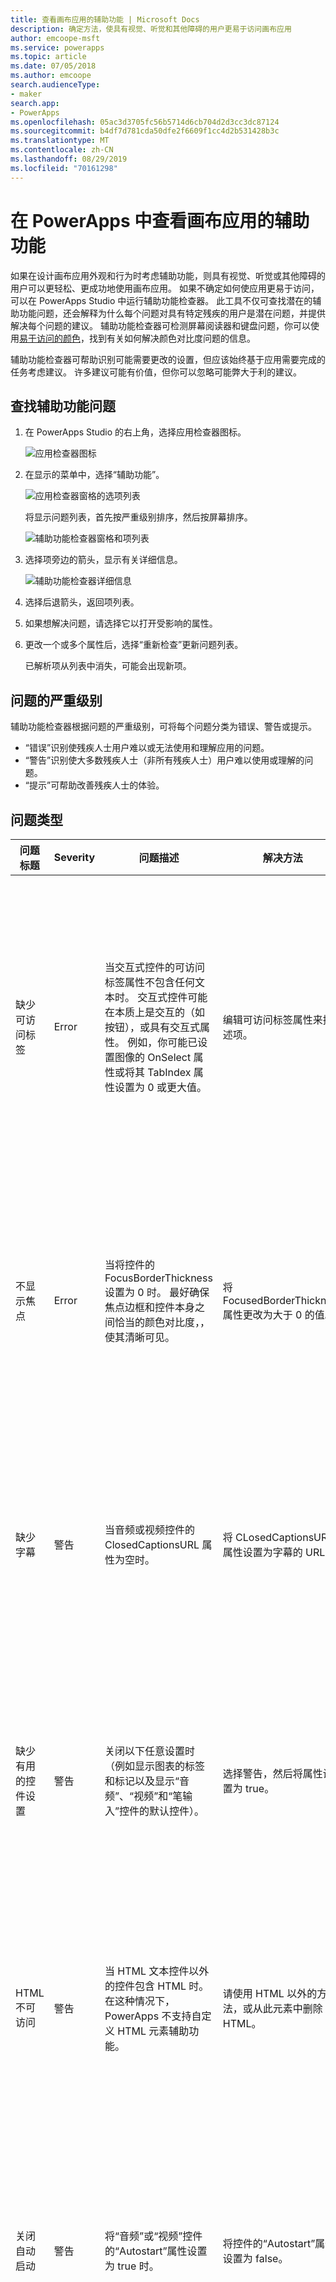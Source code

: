 ```yaml
---
title: 查看画布应用的辅助功能 | Microsoft Docs
description: 确定方法，使具有视觉、听觉和其他障碍的用户更易于访问画布应用
author: emcoope-msft
ms.service: powerapps
ms.topic: article
ms.date: 07/05/2018
ms.author: emcoope
search.audienceType:
- maker
search.app:
- PowerApps
ms.openlocfilehash: 05ac3d3705fc56b5714d6cb704d2d3cc3dc87124
ms.sourcegitcommit: b4df7d781cda50dfe2f6609f1cc4d2b531428b3c
ms.translationtype: MT
ms.contentlocale: zh-CN
ms.lasthandoff: 08/29/2019
ms.locfileid: "70161298"
---
```

# <a name="review-a-canvas-app-for-accessibility-in-powerapps"></a>在 PowerApps 中查看画布应用的辅助功能

如果在设计画布应用外观和行为时考虑辅助功能，则具有视觉、听觉或其他障碍的用户可以更轻松、更成功地使用画布应用。 如果不确定如何使应用更易于访问，可以在 PowerApps Studio 中运行辅助功能检查器。 此工具不仅可查找潜在的辅助功能问题，还会解释为什么每个问题对具有特定残疾的用户是潜在问题，并提供解决每个问题的建议。
辅助功能检查器可检测屏幕阅读器和键盘问题，你可以使用[易于访问的颜色](accessible-apps-color.md)，找到有关如何解决颜色对比度问题的信息。

辅助功能检查器可帮助识别可能需要更改的设置，但应该始终基于应用需要完成的任务考虑建议。 许多建议可能有价值，但你可以忽略可能弊大于利的建议。

## <a name="find-accessibility-issues"></a>查找辅助功能问题

1. 在 PowerApps Studio 的右上角，选择应用检查器图标。

    ![应用检查器图标](./media/accessibility-checker/app-checker-icon.png)

2. 在显示的菜单中，选择“辅助功能”。

    ![应用检查器窗格的选项列表](./media/accessibility-checker/app-checker-menu.png)

    将显示问题列表，首先按严重级别排序，然后按屏幕排序。

    ![辅助功能检查器窗格和项列表](./media/accessibility-checker/accessibility-checker-pane.png)

3. 选择项旁边的箭头，显示有关详细信息。

    ![辅助功能检查器详细信息](./media/accessibility-checker/details-pane.png)

4. 选择后退箭头，返回项列表。

5. 如果想解决问题，请选择它以打开受影响的属性。

6. 更改一个或多个属性后，选择“重新检查”更新问题列表。

    已解析项从列表中消失，可能会出现新项。

## <a name="severity-of-issues"></a>问题的严重级别

辅助功能检查器根据问题的严重级别，可将每个问题分类为错误、警告或提示。

- “错误”识别使残疾人士用户难以或无法使用和理解应用的问题。
- “警告”识别使大多数残疾人士（非所有残疾人士）用户难以使用或理解的问题。
- “提示”可帮助改善残疾人士的体验。

## <a name="types-of-issues"></a>问题类型

| 问题标题                            | Severity | 问题描述  | 解决方法 | 解决原因|
| ------------------------------         |:---------| -----| ------|------ |
| 缺少可访问标签           | Error    | 当交互式控件的可访问标签属性不包含任何文本时。 交互式控件可能在本质上是交互的（如按钮），或具有交互式属性。 例如，你可能已设置图像的 OnSelect 属性或将其 TabIndex 属性设置为 0 或更大值。  | 编辑可访问标签属性来描述项。 | 如果可访问标签属性不包含任何文本，则不能看到屏幕的人将无法理解图像和控件内容。 |
| 不显示焦点                | Error    | 当将控件的 FocusBorderThickness 设置为 0 时。 最好确保焦点边框和控件本身之间恰当的颜色对比度，，使其清晰可见。 | 将 FocusedBorderThickness 属性更改为大于 0 的值。  | 如果焦点不可见，不使用鼠标的用户在他们与应用交互时将看不见焦点。   |
| 缺少字幕                   | 警告  | 当音频或视频控件的 ClosedCaptionsURL 属性为空时。 | 将 CLosedCaptionsURL 属性设置为字幕的 URL。 | 如果没有字幕，残疾人士可能无法获得视频或音频段中的任何信息。 |
| 缺少有用的控件设置   | 警告  | 关闭以下任意设置时（例如显示图表的标签和标记以及显示“音频”、“视频”和“笔输入”控件的默认控件）。 | 选择警告，然后将属性设置为 true。 | 通过更改此属性设置，可让用户更好地了解应用控件的运行方式。 |
| HTML 不可访问           | 警告  | 当 HTML 文本控件以外的控件包含 HTML 时。 在这种情况下，PowerApps 不支持自定义 HTML 元素辅助功能。 | 请使用 HTML 以外的方法，或从此元素中删除 HTML。 | 如果添加交互式 HTML 元素，应用将不会正常运行，也不可访问。 |
| 关闭自动启动                 | 警告  | 将“音频”或“视频”控件的“Autostart”属性设置为 true 时。 | 将控件的“Autostart”属性设置为 false。 | 自动播放的视频和音频文件可能对用户带来干扰。 让用户选择是否播放剪辑。 |
| 修改屏幕名称                 | 提示      | 如果屏幕具有一个默认名称，屏幕阅读器会在用户导航应用时朗读该名称。 | 为屏幕指定一个名称，用于描述屏幕内容或其用途。| 盲人、视力低下者或有阅读障碍的人可以依靠屏幕名称，使用屏幕阅读器来导航。 |
| 添加状态指示文本          | 提示      |  当控件具有状态（如切换），但值标签已关闭时。 | 将控件的 ShowValue 属性设置为 true，显示其当前状态。 | 如果不显示控件状态，用户将不能确认他们的操作。 |
| 检查屏幕项的顺序| 提示      | 如果**TabIndex**属性大于 0, 则为。 应用创建者可以通过将 **TabIndex** 属性设置为大于0的值来设置自定义 tab 键顺序, 但强烈建议您不要这样做, 因为这种情况很难正确、维护和中断屏幕阅读器。 | 尽可能将所有**TabIndex** 属性设置为0或-1。  使用**增强的组**控件来更改默认的导航顺序, 而不是使用**TabIndex**。  如果必须使用值为 "大于 0" 的值, 请确保您的屏幕元素与您希望按 tab 键的顺序匹配。 | 导航顺序应反映控件在屏幕上的显示顺序, 这是默认设置。  如果进行了手动调整, 则很难保持正确的顺序, 尤其是在浏览器的地址栏和应用外的其他控件出现时。  这会使屏幕阅读器难以使用。  当屏幕阅读器读取控件时, 控件应按照其在屏幕上看到的相同顺序显示, 而不是不太直观的顺序。  |
| 添加其他输入法           | 提示      | 当应用包含“触笔”控件时。 本提示提醒添加单独的输入法。 | 除“触笔”控件外，还可添加“文本输入”控件，获取访问体验。 | 某些用户无法使用触笔并且需要使用其他方法来提供信息（例如，键入签名）。 |

## <a name="next-steps"></a>后续步骤

- [创建易于访问的应用](accessible-apps.md)
- [易于访问的颜色](accessible-apps-color.md)
- [辅助功能属性](controls/properties-accessibility.md)
